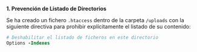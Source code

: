 
**1. Prevención de Listado de Directorios**

Se ha creado un fichero `.htaccess` dentro de la carpeta `/uploads` con la siguiente directiva para prohibir explícitamente el listado de su contenido:

```apache
# Deshabilitar el listado de ficheros en este directorio
Options -Indexes
```
